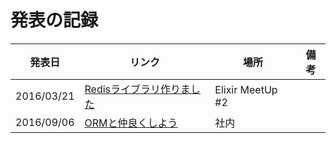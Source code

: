 # 発表の記録

| 発表日 | リンク | 場所 | 備考 |
| -----  | ------ | ---- | ---- |
| 2016/03/21 | [Redisライブラリ作りました](https://hagiyat.github.io/slides/eredisx/index.html#/) | Elixir MeetUp #2 | |
| 2016/09/06 | [ORMと仲良くしよう](https://hagiyat.github.io/slides/introduction_of_orm/index.html#/) | 社内 | |

